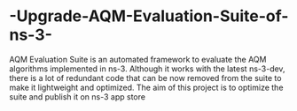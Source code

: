 # -Upgrade-AQM-Evaluation-Suite-of-ns-3-
AQM Evaluation Suite is an automated framework to evaluate the AQM algorithms implemented in ns-3. Although it works with the latest ns-3-dev, there is a lot of redundant code that can be now removed from the suite to make it lightweight and optimized. The aim of this project is to optimize the suite and publish it on ns-3 app store

